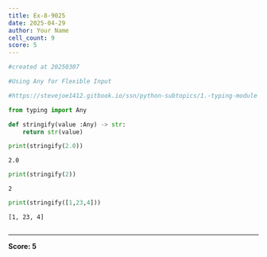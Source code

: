 ```yaml
---
title: Ex-8-9025
date: 2025-04-29
author: Your Name
cell_count: 9
score: 5
---
```


```python
#created at 20250307
```


```python
#Using Any for Flexible Input
```


```python
#https://stevejoe1412.gitbook.io/ssn/python-subtopics/1.-typing-module
```


```python
from typing import Any
```


```python
def stringify(value :Any) -> str:
    return str(value)
```


```python
print(stringify(2.0))
```

    2.0



```python
print(stringify(2))
```

    2



```python
print(stringify([1,23,4]))
```

    [1, 23, 4]



```python

```


---
**Score: 5**